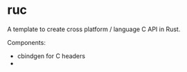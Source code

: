 # ruc

A template to create cross platform / language C API in Rust.

Components: 
-   cbindgen for C headers
-   
